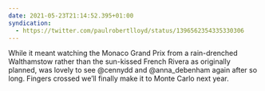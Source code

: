 ```yaml
---
date: 2021-05-23T21:14:52.395+01:00
syndication:
  - https://twitter.com/paulrobertlloyd/status/1396562354335330306
---
```

While it meant watching the Monaco Grand Prix from a rain-drenched Walthamstow rather than the sun-kissed French Rivera as originally planned, was lovely to see @cennydd and @anna_debenham again after so long. Fingers crossed we’ll finally make it to Monte Carlo next year.

